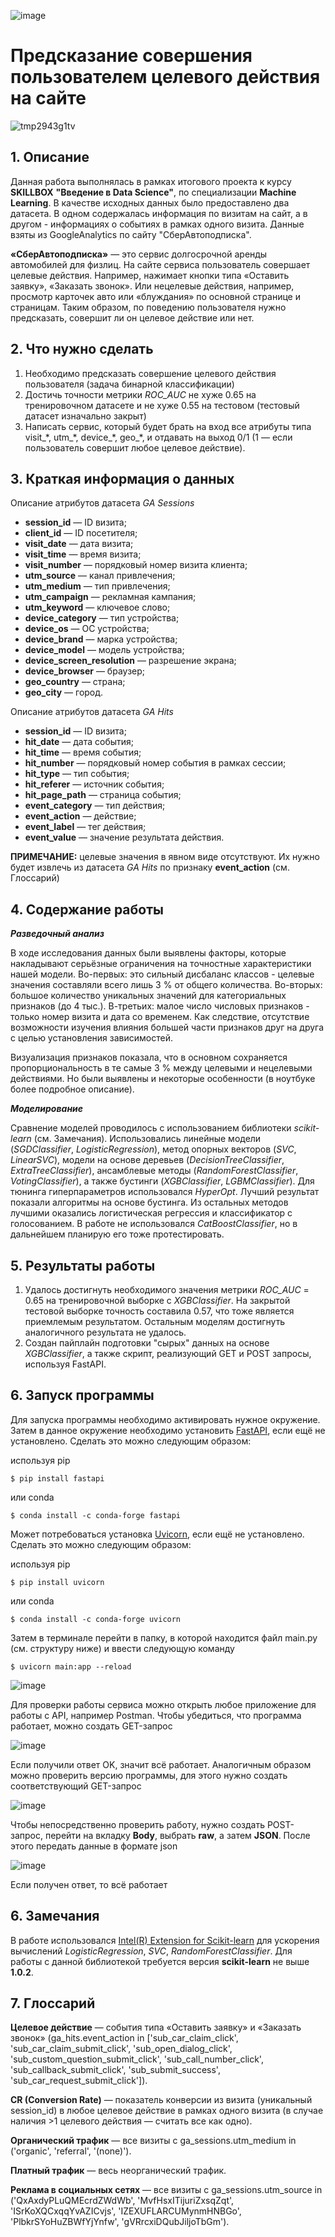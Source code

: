 ![image](https://user-images.githubusercontent.com/103372805/213569747-f1c3abb6-ae45-4482-8bb0-4251b692411c.png)

# Предсказание совершения пользователем целевого действия на сайте

![tmp2943g1tv](https://user-images.githubusercontent.com/103372805/202800560-5b020e5d-5e22-4ea9-a05e-e40ca3fc2aa0.svg)

## 1. Описание
Данная работа выполнялась в рамках итогового проекта к курсу **SKILLBOX** **"Введение в Data Science"**, по специализации **Machine Learning**. В качестве исходных данных было предоставлено два датасета. В одном содержалась информация по визитам на сайт, а в другом - информациях о 
событиях в рамках одного визита. Данные взяты из GoogleAnalytics по сайту "СберАвтоподписка".

**«СберАвтоподписка»** — это сервис долгосрочной аренды автомобилей для физлиц.
На сайте сервиса пользователь совершает целевые действия. Например, нажимает кнопки типа «Оставить заявку», «Заказать звонок». Или нецелевые действия, например, 
просмотр карточек авто или «блуждания» по основной странице и страницам. Таким образом, по поведению пользователя нужно предсказать, совершит ли он 
целевое действие или нет. 

## 2. Что нужно сделать
1. Необходимо предсказать совершение целевого действия пользователя (задача бинарной классификации)
2. Достичь точности метрики _ROC_AUC_ не хуже 0.65 на тренировочном датасете и не хуже 0.55 на тестовом (тестовый датасет изначально закрыт)
3. Написать сервис, который будет брать на вход все атрибуты типа visit_\*, utm_\*, device_\*, geo_\*, и отдавать на выход 0/1 (1 — если пользователь совершит любое целевое действие).

## 3. Краткая информация о данных
Описание атрибутов датасета _GA Sessions_
- **session_id** — ID визита;
- **client_id** — ID посетителя;
- **visit_date** — дата визита;
- **visit_time** — время визита;
- **visit_number** — порядковый номер визита клиента;
- **utm_source** — канал привлечения;
- **utm_medium** — тип привлечения;
- **utm_campaign** — рекламная кампания;
- **utm_keyword** — ключевое слово;
- **device_category** — тип устройства;
- **device_os** — ОС устройства;
- **device_brand** — марка устройства;
- **device_model** — модель устройства;
- **device_screen_resolution** — разрешение экрана;
- **device_browser** — браузер;
- **geo_country** — страна;
- **geo_city** — город.

Описание атрибутов датасета _GA Hits_
- **session_id** — ID визита;
- **hit_date** — дата события;
- **hit_time** — время события;
- **hit_number** — порядковый номер события в рамках сессии;
- **hit_type** — тип события;
- **hit_referer** — источник события;
- **hit_page_path** — страница события;
- **event_category** — тип действия;
- **event_action** — действие;
- **event_label** — тег действия;
- **event_value** — значение результата действия.

**ПРИМЕЧАНИЕ:** целевые значения в явном виде отсутствуют. Их нужно будет извлечь из датасета _GA Hits_ по признаку **event_action** (см. Глоссарий)

## 4. Содержание работы
**_Разведочный анализ_**

В ходе исследования данных были выявлены факторы, которые накладывают серьёзные ограничения на точностные характеристики нашей модели. Во-первых: это сильный дисбаланс классов - целевые значения составляли всего лишь 3 % от общего количества. Во-вторых: большое количество уникальных значений для категориальных признаков (до 4 тыс.). В-третьих: малое число числовых признаков - только номер визита и дата со временем. Как следствие, отсутствие возможности изучения влияния большей части признаков друг на друга с целью установления зависимостей. 

Визуализация признаков показала, что в основном сохраняется пропорциональность в те самые 3 % между целевыми и нецелевыми действиями. Но были выявлены и некоторые особенности (в ноутбуке более подробное описание).

**_Моделирование_**

Сравнение моделей проводилось с использованием библиотеки _scikit-learn_ (см. Замечания). Использовались линейные модели (_SGDClassifier_, _LogisticRegression_), метод опорных векторов (_SVC_, _LinearSVC_), модели на основе деревьев (_DecisionTreeClassifier_, _ExtraTreeClassifier_), ансамблевые методы (_RandomForestClassifier_, _VotingClassifier_), а также бустинги (_XGBClassifier_, _LGBMClassifier_). Для тюнинга гиперпараметров использовался _HyperOpt_. Лучший результат показали алгоритмы на основе бустинга. Из остальных методов лучшими оказались логистическая регрессия и классификатор с голосованием. В работе не использовался _CatBoostClassifier_, но в дальнейшем планирую его тоже протестировать.

## 5. Результаты работы
1. Удалось достигнуть необходимого значения метрики _ROC_AUC_ = 0.65 на тренировочной выборке с _XGBClassifier_. На закрытой тестовой выборке точность составила 0.57, что тоже является приемлемым результатом. Остальным моделям достигнуть аналогичного результата не удалось.
2. Создан пайплайн подготовки "сырых" данных на основе _XGBClassifier_, а также скрипт, реализующий GET и POST запросы, используя FastAPI. 

## 6. Запуск программы
Для запуска программы необходимо активировать нужное окружение. Затем в данное окружение необходимо установить [FastAPI](https://github.com/tiangolo/fastapi), если ещё не установлено.
Сделать это можно следующим образом:

используя pip
```
$ pip install fastapi
```

или conda
```
$ conda install -c conda-forge fastapi
```

Может потребоваться установка [Uvicorn](https://www.uvicorn.org/), если ещё не установлено.
Сделать это можно следующим образом:

используя pip
```
$ pip install uvicorn
```

или conda
```
$ conda install -c conda-forge uvicorn
```

Затем в терминале перейти в папку, в которой находится файл main.py (см. структуру ниже) и ввести следующую команду
```
$ uvicorn main:app --reload
```
![image](https://user-images.githubusercontent.com/103372805/201987248-9914026c-d06e-46d0-80fe-37492458d2a3.png)

Для проверки работы сервиса можно открыть любое приложение для работы с API, например Postman. Чтобы убедиться, что программа работает, можно создать
GET-запрос

![image](https://user-images.githubusercontent.com/103372805/202774666-94f337cc-e953-4de3-944f-cfd2be04ce9b.png)

Если получили ответ OK, значит всё работает. Аналогичным образом можно проверить версию программы, для этого нужно создать соответствующий GET-запрос

![image](https://user-images.githubusercontent.com/103372805/202774906-60530976-2f83-4912-93c0-b2b3be01291f.png)

Чтобы непосредственно проверить работу, нужно создать POST-запрос, перейти на вкладку **Body**, выбрать **raw**, а затем **JSON**. 
После этого передать данные в формате json

![image](https://user-images.githubusercontent.com/103372805/202780031-4122a94e-3901-45f1-8493-7c5cd25dbf81.png)

Если получен ответ, то всё работает

## 6. Замечания

В работе использовался [Intel(R) Extension for Scikit-learn](https://github.com/intel/scikit-learn-intelex) для ускорения вычислений _LogisticRegression_, _SVC_, _RandomForestClassifier_. Для работы с данной библиотекой требуется версия **scikit-learn** не выше **1.0.2**.

## 7. Глоссарий

**Целевое действие** — события типа «Оставить заявку» и «Заказать звонок» (ga_hits.event_action in \['sub_car_claim_click', 'sub_car_claim_submit_click', 'sub_open_dialog_click', 'sub_custom_question_submit_click', 'sub_call_number_click', 'sub_callback_submit_click', 'sub_submit_success', 'sub_car_request_submit_click'\]).

**CR (Conversion Rate)** — показатель конверсии из визита (уникальный session_id) в любое целевое действие в рамках одного визита (в случае наличия >1 целевого действия — считать все как одно).

**Органический трафик** — все визиты с ga_sessions.utm_medium in ('organic', 'referral', '(none)').

**Платный трафик**  — весь неорганический трафик.

**Реклама в социальных сетях** — все визиты с ga_sessions.utm_source in ('QxAxdyPLuQMEcrdZWdWb', 'MvfHsxITijuriZxsqZqt', 'ISrKoXQCxqqYvAZICvjs', 'IZEXUFLARCUMynmHNBGo', 'PlbkrSYoHuZBWfYjYnfw', 'gVRrcxiDQubJiljoTbGm').


